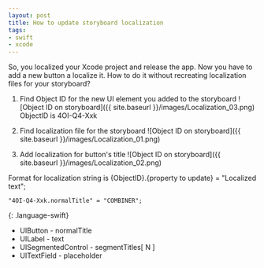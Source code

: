 ```yaml
---
layout: post
title: How to update storyboard localization
tags:
- swift
- xcode
---
```


So, you localized your Xcode project and release the app. Now you have to add a new button a localize it. 
How to do it without recreating localization files for your storyboard?

1. Find Object ID for the new UI element you added to the storyboard
![Object ID on storyboard]({{ site.baseurl }}/images/Localization_03.png)
  ObjectID is 4OI-Q4-Xxk

2. Find localization file for the storyboard
![Object ID on storyboard]({{ site.baseurl }}/images/Localization_01.png)

3. Add localization for button's title 
![Object ID on storyboard]({{ site.baseurl }}/images/Localization_02.png)


Format for localization string is {ObjectID}.{property to update} = "Localized text";

```
"4OI-Q4-Xxk.normalTitle" = "COMBINER";
```
{: .language-swift}


* UIButton - normalTitle
* UILabel - text
* UISegmentedControl - segmentTitles[ N ]
* UITextField - placeholder
